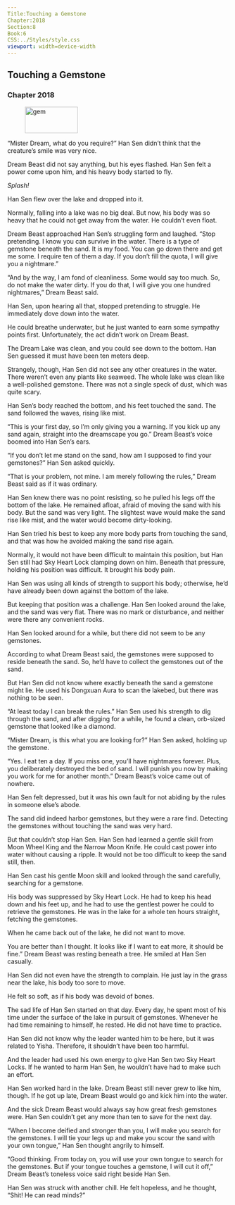 ```yaml
---
Title:Touching a Gemstone 
Chapter:2018 
Section:8 
Book:6 
CSS:../Styles/style.css 
viewport: width=device-width
---
```

  
## Touching a Gemstone
### Chapter 2018
  
<figure>
	<img src="../Images/gem.gif" alt="gem" id="gem" width="120" height="60" />
</figure>
  

  
“Mister Dream, what do you require?” Han Sen didn’t think that the creature’s smile was very nice.

Dream Beast did not say anything, but his eyes flashed. Han Sen felt a power come upon him, and his heavy body started to fly.

*Splash!*

Han Sen flew over the lake and dropped into it.

Normally, falling into a lake was no big deal. But now, his body was so heavy that he could not get away from the water. He couldn’t even float.

Dream Beast approached Han Sen’s struggling form and laughed. “Stop pretending. I know you can survive in the water. There is a type of gemstone beneath the sand. It is my food. You can go down there and get me some. I require ten of them a day. If you don’t fill the quota, I will give you a nightmare.”

“And by the way, I am fond of cleanliness. Some would say too much. So, do not make the water dirty. If you do that, I will give you one hundred nightmares,” Dream Beast said.

Han Sen, upon hearing all that, stopped pretending to struggle. He immediately dove down into the water.

He could breathe underwater, but he just wanted to earn some sympathy points first. Unfortunately, the act didn’t work on Dream Beast.

The Dream Lake was clean, and you could see down to the bottom. Han Sen guessed it must have been ten meters deep.

Strangely, though, Han Sen did not see any other creatures in the water. There weren’t even any plants like seaweed. The whole lake was clean like a well-polished gemstone. There was not a single speck of dust, which was quite scary.

Han Sen’s body reached the bottom, and his feet touched the sand. The sand followed the waves, rising like mist.

“This is your first day, so I’m only giving you a warning. If you kick up any sand again, straight into the dreamscape you go.” Dream Beast’s voice boomed into Han Sen’s ears.

“If you don’t let me stand on the sand, how am I supposed to find your gemstones?” Han Sen asked quickly.

“That is your problem, not mine. I am merely following the rules,” Dream Beast said as if it was ordinary.

Han Sen knew there was no point resisting, so he pulled his legs off the bottom of the lake. He remained afloat, afraid of moving the sand with his body. But the sand was very light. The slightest wave would make the sand rise like mist, and the water would become dirty-looking.

Han Sen tried his best to keep any more body parts from touching the sand, and that was how he avoided making the sand rise again.

Normally, it would not have been difficult to maintain this position, but Han Sen still had Sky Heart Lock clamping down on him. Beneath that pressure, holding his position was difficult. It brought his body pain.

Han Sen was using all kinds of strength to support his body; otherwise, he’d have already been down against the bottom of the lake.

But keeping that position was a challenge. Han Sen looked around the lake, and the sand was very flat. There was no mark or disturbance, and neither were there any convenient rocks.

Han Sen looked around for a while, but there did not seem to be any gemstones.

According to what Dream Beast said, the gemstones were supposed to reside beneath the sand. So, he’d have to collect the gemstones out of the sand.

But Han Sen did not know where exactly beneath the sand a gemstone might lie. He used his Dongxuan Aura to scan the lakebed, but there was nothing to be seen.

“At least today I can break the rules.” Han Sen used his strength to dig through the sand, and after digging for a while, he found a clean, orb-sized gemstone that looked like a diamond.

“Mister Dream, is this what you are looking for?” Han Sen asked, holding up the gemstone.

“Yes. I eat ten a day. If you miss one, you’ll have nightmares forever. Plus, you deliberately destroyed the bed of sand. I will punish you now by making you work for me for another month.” Dream Beast’s voice came out of nowhere.

Han Sen felt depressed, but it was his own fault for not abiding by the rules in someone else’s abode.

The sand did indeed harbor gemstones, but they were a rare find. Detecting the gemstones without touching the sand was very hard.

But that couldn’t stop Han Sen. Han Sen had learned a gentle skill from Moon Wheel King and the Narrow Moon Knife. He could cast power into water without causing a ripple. It would not be too difficult to keep the sand still, then.

Han Sen cast his gentle Moon skill and looked through the sand carefully, searching for a gemstone.

His body was suppressed by Sky Heart Lock. He had to keep his head down and his feet up, and he had to use the gentlest power he could to retrieve the gemstones. He was in the lake for a whole ten hours straight, fetching the gemstones.

When he came back out of the lake, he did not want to move.

You are better than I thought. It looks like if I want to eat more, it should be fine.” Dream Beast was resting beneath a tree. He smiled at Han Sen casually.

Han Sen did not even have the strength to complain. He just lay in the grass near the lake, his body too sore to move.

He felt so soft, as if his body was devoid of bones.

The sad life of Han Sen started on that day. Every day, he spent most of his time under the surface of the lake in pursuit of gemstones. Whenever he had time remaining to himself, he rested. He did not have time to practice.

Han Sen did not know why the leader wanted him to be here, but it was related to Yisha. Therefore, it shouldn’t have been too harmful.

And the leader had used his own energy to give Han Sen two Sky Heart Locks. If he wanted to harm Han Sen, he wouldn’t have had to make such an effort.

Han Sen worked hard in the lake. Dream Beast still never grew to like him, though. If he got up late, Dream Beast would go and kick him into the water.

And the sick Dream Beast would always say how great fresh gemstones were. Han Sen couldn’t get any more than ten to save for the next day.

“When I become deified and stronger than you, I will make you search for the gemstones. I will tie your legs up and make you scour the sand with your own tongue,” Han Sen thought angrily to himself.

“Good thinking. From today on, you will use your own tongue to search for the gemstones. But if your tongue touches a gemstone, I will cut it off,” Dream Beast’s toneless voice said right beside Han Sen.

Han Sen was struck with another chill. He felt hopeless, and he thought, “Shit! He can read minds?”